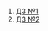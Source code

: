 1. [ДЗ №1](https://github.com/aleksander1802/react-intensive/blob/first/README.md)
2. [ДЗ №2](https://github.com/aleksander1802/react-intensive/blob/second/README.md)

